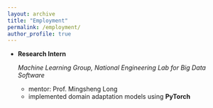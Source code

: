 ```yaml
---
layout: archive
title: "Employment"
permalink: /employment/
author_profile: true
---
```




- **Research Intern**

  *Machine Learning Group, National Engineering Lab for Big Data Software*

  - mentor: Prof. Mingsheng Long
  - implemented domain adaptation models using **PyTorch**

